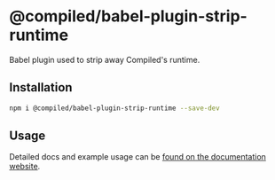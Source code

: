 # @compiled/babel-plugin-strip-runtime

Babel plugin used to strip away Compiled's runtime.

## Installation

```bash
npm i @compiled/babel-plugin-strip-runtime --save-dev
```

## Usage

Detailed docs and example usage can be [found on the documentation website](https://compiledcssinjs.com/docs/pkg-babel-plugin-strip-runtime).
